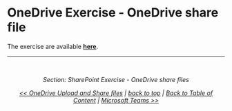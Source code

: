 # OneDrive Exercise - OneDrive share file


The exercise are available [**here**](../Hands-on-Labs/OneDriveShareFiles.md).

---

<br/>

<div style="font-style: italic; text-align: center;" markdown="1">

Section: SharePoint Exercise - OneDrive share files

[<< OneDrive Upload and Share files](./OneDriveUploadAndShareFiles.md)  | [back to top](#top) | [Back to Table of Content](./README.md) | [Microsoft Teams >>](./MicrosoftTeams.md)

</div>




